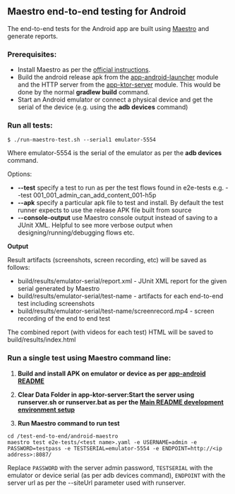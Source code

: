 ## Maestro end-to-end testing for Android

The end-to-end tests for the Android app are built using [Maestro](https://maestro.mobile.dev/) and
generate reports.

### Prerequisites:

* Install Maestro as per the [official instructions](https://maestro.mobile.dev/getting-started/installing-maestro).
* Build the android release apk from the [app-android-launcher](../app-android-launcher/) module and the
  HTTP server from the [app-ktor-server](../app-ktor-server/) module. This would be done by the normal
  **gradlew build** command.
* Start an Android emulator or connect a physical device and get the serial of the device (e.g. using the **adb devices** command)

### Run all tests:

```
$ ./run-maestro-test.sh --serial1 emulator-5554
```
Where emulator-5554 is the serial of the emulator as per the **adb devices** command.

Options:

* **--test** specify a test to run as per the test flows found in e2e-tests e.g. --test 001_001_admin_can_add_content_001-h5p
* **--apk** specify a particular apk file to test and install. By default the test runner expects to
 use the release APK file built from source
* **--console-output** use Maestro console output instead of saving to a JUnit XML. Helpful to see 
more verbose output when designing/running/debugging flows etc.

 **Output**

Result artifacts (screenshots, screen recording, etc) will be saved as follows:

* build/results/emulator-serial/report.xml - JUnit XML report for the given serial generated by Maestro
* build/results/emulator-serial/test-name - artifacts for each end-to-end test including screenshots
* build/results/emulator-serial/test-name/screenrecord.mp4 - screen recording of the end to end test

The combined report (with videos for each test) HTML will be saved to build/results/index.html 


### Run a single test using Maestro command line:

1. **Build and install APK on emulator or device as per [app-android README](../../app-android)**

2. **Clear Data Folder in app-ktor-server:Start the server using runserver.sh or runserver.bat as per the [Main README development environment setup](../../README.md)**

3. **Run Maestro command to run test**

```
cd /test-end-to-end/android-maestro
maestro test e2e-tests/<test name>.yaml -e USERNAME=admin -e PASSWORD=testpass -e TESTSERIAL=emulator-5554 -e ENDPOINT=http://<ip address>:8087/
```

Replace `PASSWORD` with the server admin password, `TESTSERIAL` with the emulator or device serial (as per adb devices command), `ENDPOINT` with the server url as per the --siteUrl parameter used with runserver.
